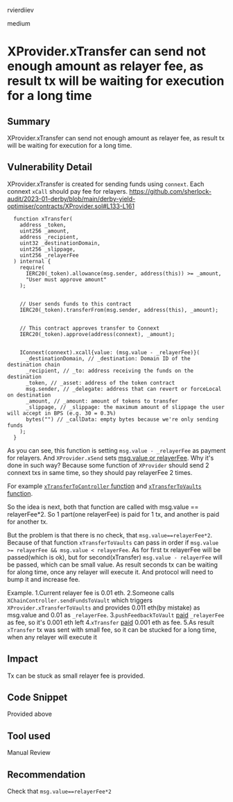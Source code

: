 rvierdiiev

medium

# XProvider.xTransfer can send not enough amount as relayer fee, as result tx will be waiting for execution for a long time

## Summary
XProvider.xTransfer can send not enough amount as relayer fee, as result tx will be waiting for execution for a long time.
## Vulnerability Detail
XProvider.xTransfer is created for sending funds using `connext`. Each connext `xCall` should pay fee for relayers.
https://github.com/sherlock-audit/2023-01-derby/blob/main/derby-yield-optimiser/contracts/XProvider.sol#L133-L161
```solidity
  function xTransfer(
    address _token,
    uint256 _amount,
    address _recipient,
    uint32 _destinationDomain,
    uint256 _slippage,
    uint256 _relayerFee
  ) internal {
    require(
      IERC20(_token).allowance(msg.sender, address(this)) >= _amount,
      "User must approve amount"
    );


    // User sends funds to this contract
    IERC20(_token).transferFrom(msg.sender, address(this), _amount);


    // This contract approves transfer to Connext
    IERC20(_token).approve(address(connext), _amount);


    IConnext(connext).xcall{value: (msg.value - _relayerFee)}(
      _destinationDomain, // _destination: Domain ID of the destination chain
      _recipient, // _to: address receiving the funds on the destination
      _token, // _asset: address of the token contract
      msg.sender, // _delegate: address that can revert or forceLocal on destination
      _amount, // _amount: amount of tokens to transfer
      _slippage, // _slippage: the maximum amount of slippage the user will accept in BPS (e.g. 30 = 0.3%)
      bytes("") // _callData: empty bytes because we're only sending funds
    );
  }
```

As you can see, this function is setting `msg.value - _relayerFee` as payment for relayers. And `XProvider.xSend` sets [msg.value or relayerFee](https://github.com/sherlock-audit/2023-01-derby/blob/main/derby-yield-optimiser/contracts/XProvider.sol#L113). 
Why it's done in such way? Because some function of  `XProvider` should send 2 connext txs in same time, so they should pay relayerFee 2 times.

For example [`xTransferToController` function](https://github.com/sherlock-audit/2023-01-derby/blob/main/derby-yield-optimiser/contracts/XProvider.sol#L332-L333) and [`xTransferToVaults` function](https://github.com/sherlock-audit/2023-01-derby/blob/main/derby-yield-optimiser/contracts/XProvider.sol#L374-L375).

So the idea is next, both that function are called with msg.value == relayerFee*2. So 1 part(one relayerFee) is paid for 1 tx, and another is paid for another tx.

But the problem is that there is no check, that `msg.value==relayerFee*2`. Because of that function `xTransferToVaults` can pass in order if `msg.value >= relayerFee && msg.value < relayerFee`. As for first tx relayerFee will be passed(which is ok), but for second(xTransfer) `msg.value - relayerFee` will be passed, which can be small value.
As result seconds tx can be waiting for along time, once any relayer will execute it. And protocol will need to bump it and increase fee.

Example.
1.Current relayer fee is 0.01 eth.
2.Someone calls `XChainController.sendFundsToVault` which triggers `XProvider.xTransferToVaults` and provides 0.011 eth(by mistake) as msg.value and 0.01 as `_relayerFee`.
3.`pushFeedbackToVault` [paid](https://github.com/sherlock-audit/2023-01-derby/blob/main/derby-yield-optimiser/contracts/XProvider.sol#L374) `_relayerFee` as fee, so it's 0.001 eth left
4.`xTransfer` [paid](https://github.com/sherlock-audit/2023-01-derby/blob/main/derby-yield-optimiser/contracts/XProvider.sol#L375) 0.001 eth as fee.
5.As result `xTransfer` tx was sent with small fee, so it can be stucked for a long time, when any relayer will execute it
## Impact
Tx can be stuck as small relayer fee is provided.
## Code Snippet
Provided above
## Tool used

Manual Review

## Recommendation
Check that `msg.value==relayerFee*2`